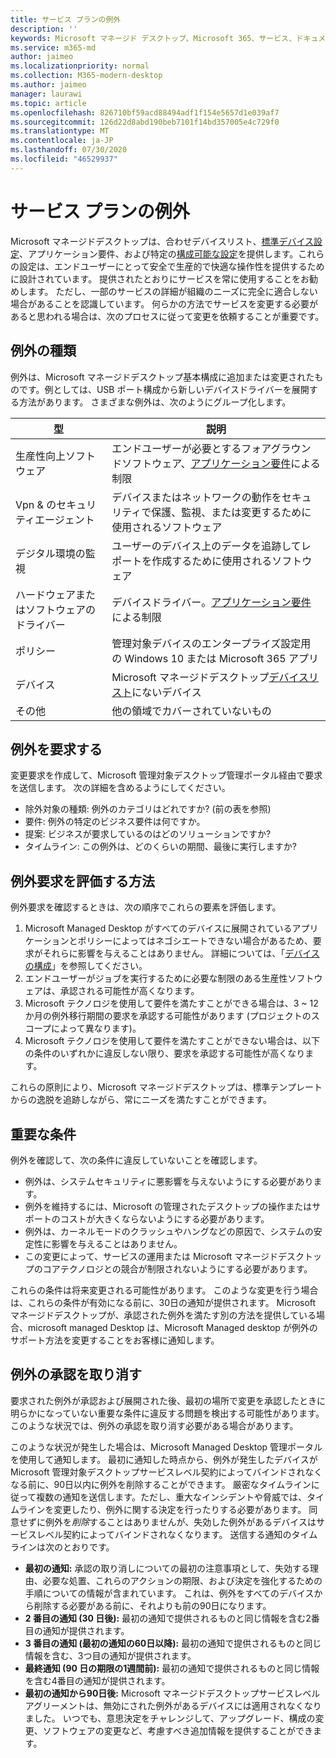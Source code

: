 ```yaml
---
title: サービス プランの例外
description: ''
keywords: Microsoft マネージド デスクトップ、Microsoft 365、サービス、ドキュメント
ms.service: m365-md
author: jaimeo
ms.localizationpriority: normal
ms.collection: M365-modern-desktop
ms.author: jaimeo
manager: laurawi
ms.topic: article
ms.openlocfilehash: 826710bf59acd88494adf1f154e5657d1e039af7
ms.sourcegitcommit: 126d22d8abd190beb7101f14bd357005e4c729f0
ms.translationtype: MT
ms.contentlocale: ja-JP
ms.lasthandoff: 07/30/2020
ms.locfileid: "46529937"
---
```

# <a name="exceptions-to-the-service-plan"></a>サービス プランの例外

Microsoft マネージドデスクトップは、合わせデバイスリスト、[標準デバイス設定](device-policies.md)、アプリケーション要件、および特定の[構成可能な設定](../working-with-managed-desktop/config-setting-overview.md)を提供します。これらの設定は、エンドユーザーにとって安全で生産的で快適な操作性を提供するために設計されています。 提供されたとおりにサービスを常に使用することをお勧めします。 ただし、一部のサービスの詳細が組織のニーズに完全に適合しない場合があることを認識しています。 何らかの方法でサービスを変更する必要があると思われる場合は、次のプロセスに従って変更を依頼することが重要です。
 
## <a name="types-of-exceptions"></a>例外の種類

例外は、Microsoft マネージドデスクトップ基本構成に追加または変更されたものです。例としては、USB ポート構成から新しいデバイスドライバーを展開する方法があります。 さまざまな例外は、次のようにグループ化します。

|型  |説明  |
|---------|---------|
|生産性向上ソフトウェア     |  エンドユーザーが必要とするフォアグラウンドソフトウェア、[アプリケーション要件](mmd-app-requirements.md)による制限       |
|Vpn & のセキュリティエージェント     |  デバイスまたはネットワークの動作をセキュリティで保護、監視、または変更するために使用されるソフトウェア       |
|デジタル環境の監視     |  ユーザーのデバイス上のデータを追跡してレポートを作成するために使用されるソフトウェア       |
|ハードウェアまたはソフトウェアのドライバー     |   デバイスドライバー。[アプリケーション要件](mmd-app-requirements.md)による制限      |
|ポリシー     | 管理対象デバイスのエンタープライズ設定用の Windows 10 または Microsoft 365 アプリ        |
|デバイス     | Microsoft マネージドデスクトップ[デバイスリスト](device-list.md)にないデバイス        |
|その他     |  他の領域でカバーされていないもの       |
 
## <a name="request-an-exception"></a>例外を要求する

変更要求を作成して、Microsoft 管理対象デスクトップ管理ポータル経由で要求を送信します。 次の詳細を含めるようにしてください。

-   除外対象の種類: 例外のカテゴリはどれですか? (前の表を参照)
-   要件: 例外の特定のビジネス要件は何ですか。
-   提案: ビジネスが要求しているのはどのソリューションですか?
-   タイムライン: この例外は、どのくらいの期間、最後に実行しますか? 

## <a name="how-we-assess-an-exception-request"></a>例外要求を評価する方法

例外要求を確認するときは、次の順序でこれらの要素を評価します。
 
1.  Microsoft Managed Desktop がすべてのデバイスに展開されているアプリケーションとポリシーによってはネゴシエートできない場合があるため、要求がそれらに影響を与えることはありません。 詳細については、「[デバイスの構成](device-policies.md)」を参照してください。
2.  エンドユーザーがジョブを実行するために必要な制限のある生産性ソフトウェアは、承認される可能性が高くなります。 
3.  Microsoft テクノロジを使用して要件を満たすことができる場合は、3 ~ 12 か月の例外移行期間の要求を承認する可能性があります (プロジェクトのスコープによって異なります)。
4.  Microsoft テクノロジを使用して要件を満たすことができない場合は、以下の条件のいずれかに違反しない限り、要求を承認する可能性が高くなります。  

これらの原則により、Microsoft マネージドデスクトップは、標準テンプレートからの逸脱を追跡しながら、常にニーズを満たすことができます。 

## <a name="key-conditions"></a>重要な条件

例外を確認して、次の条件に違反していないことを確認します。

-   例外は、システムセキュリティに悪影響を与えないようにする必要があります。 
-   例外を維持するには、Microsoft の管理されたデスクトップの操作またはサポートのコストが大きくならないようにする必要があります。
-   例外は、カーネルモードのクラッシュやハングなどの原因で、システムの安定性に影響を与えることはありません。
-   この変更によって、サービスの運用または Microsoft マネージドデスクトップのコアテクノロジとの競合が制限されないようにする必要があります。

これらの条件は将来変更される可能性があります。 このような変更を行う場合は、これらの条件が有効になる前に、30日の通知が提供されます。  Microsoft マネージドデスクトップが、承認された例外を満たす別の方法を提供している場合、microsoft managed Desktop は、Microsoft Managed desktop が例外のサポート方法を変更することをお客様に通知します。 

## <a name="revoking-approval-for-an-exception"></a>例外の承認を取り消す

要求された例外が承認および展開された後、最初の場所で変更を承認したときに明らかになっていない重要な条件に違反する問題を検出する可能性があります。 このような状況では、例外の承認を取り消す必要がある場合があります。
 
このような状況が発生した場合は、Microsoft Managed Desktop 管理ポータルを使用して通知します。 最初に通知した時点から、例外が発生したデバイスが Microsoft 管理対象デスクトップサービスレベル契約によってバインドされなくなる前に、90日以内に例外を削除することができます。 厳密なタイムラインに従って複数の通知を送信します。ただし、重大なインシデントや脅威では、タイムラインを変更したり、例外に関する決定を行ったりする必要があります。 同意せずに例外を*削除*することはありませんが、失効した例外があるデバイスはサービスレベル契約によってバインドされなくなります。 送信する通知のタイムラインは次のとおりです。

- **最初の通知:** 承認の取り消しについての最初の注意事項として、失効する理由、必要な処置、これらのアクションの期限、および決定を強化するための手順についての情報が含まれています。 これは、例外をすべてのデバイスから削除する必要がある前に、それよりも前の90日になります。 
- **2 番目の通知 (30 日後):** 最初の通知で提供されるものと同じ情報を含む2番目の通知が提供されます。 
- **3 番目の通知 (最初の通知の60日以降):** 最初の通知で提供されるものと同じ情報を含む、3つ目の通知が提供されます。 
- **最終通知 (90 日の期限の1週間前):** 最初の通知で提供されるものと同じ情報を含む4番目の通知が提供されます。
- **最初の通知から90日後:** Microsoft マネージドデスクトップサービスレベルアグリーメントは、無効にされた例外があるデバイスには適用されなくなりました。 いつでも、意思決定をチャレンジして、アップグレード、構成の変更、ソフトウェアの変更など、考慮すべき追加情報を提供することができます。 


